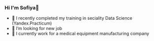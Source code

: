 ### Hi I'm Sofiya👋
- 🌱 I recently completed my training in seciality Data Science (Yandex.Practicum) 
- 🤔 I’m looking for new job
- 🔭 I currently work for a medical equipment manufacturing company


<!--
**SigmaNoonki/SigmaNoonki** is a ✨ _special_ ✨ repository because its `README.md` (this file) appears on your GitHub profile.

Here are some ideas to get you started:

- 🔭 I’m currently working on ...
- 🌱 I’m currently learning ...
- 👯 I’m looking to collaborate on ...
- 🤔 I’m looking for help with ...
- 💬 Ask me about ...
- 📫 How to reach me: ...
- 😄 Pronouns: ...
- ⚡ Fun fact: ...
-->
